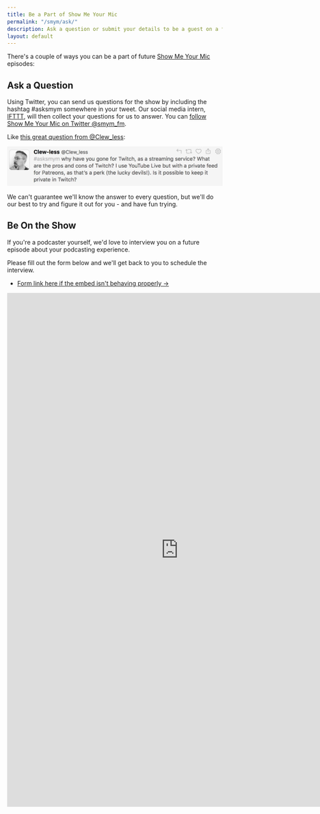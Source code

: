 ```yaml
---
title: Be a Part of Show Me Your Mic
permalink: "/smym/ask/"
description: Ask a question or submit your details to be a guest on a future episode.
layout: default
---
```


There's a couple of ways you can be a part of future [Show Me Your Mic](https://goodstuff.network/smym/) episodes:

## Ask a Question

Using Twitter, you can send us questions for the show by including the hashtag #asksmym somewhere in your tweet. Our social media intern, [IFTTT](https://ifttt.com), will then collect your questions for us to answer. You can [follow Show Me Your Mic on Twitter @smym_fm](https://twitter.com/smym_fm).

Like [this great question from @Clew_less](https://twitter.com/Clew_less/status/1015946012735758338):

![Sample question](/uploads/asksmym.jpg)

We can't guarantee we'll know the answer to every question, but we'll do our best to try and figure it out for you - and have fun trying.

## Be On the Show

If you're a podcaster yourself, we'd love to interview you on a future episode about your podcasting experience.

Please fill out the form below and we'll get back to you to schedule the interview.

* [Form link here if the embed isn't behaving properly →](https://goo.gl/forms/XOY0qorCG5BETif23)

<iframe src="https://docs.google.com/forms/d/e/1FAIpQLSds6hSRMzJGGFFFgBLrIxB_p7hrh2yEL5CHm1RrTKHxD9OcqQ/viewform?embedded=true" width="800px" height="1200px" frameborder="0" marginheight="0" marginwidth="0">Loading...</iframe>
